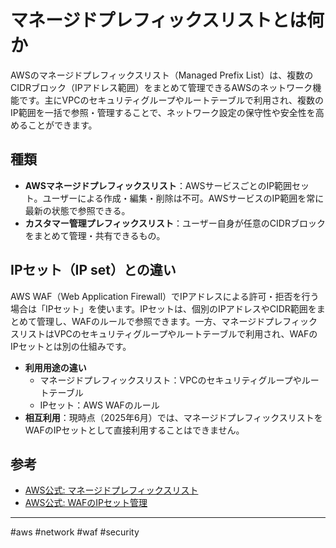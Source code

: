 # マネージドプレフィックスリストとは何か

AWSのマネージドプレフィックスリスト（Managed Prefix List）は、複数のCIDRブロック（IPアドレス範囲）をまとめて管理できるAWSのネットワーク機能です。主にVPCのセキュリティグループやルートテーブルで利用され、複数のIP範囲を一括で参照・管理することで、ネットワーク設定の保守性や安全性を高めることができます。

## 種類
- **AWSマネージドプレフィックスリスト**：AWSサービスごとのIP範囲セット。ユーザーによる作成・編集・削除は不可。AWSサービスのIP範囲を常に最新の状態で参照できる。
- **カスタマー管理プレフィックスリスト**：ユーザー自身が任意のCIDRブロックをまとめて管理・共有できるもの。

## IPセット（IP set）との違い
AWS WAF（Web Application Firewall）でIPアドレスによる許可・拒否を行う場合は「IPセット」を使います。IPセットは、個別のIPアドレスやCIDR範囲をまとめて管理し、WAFのルールで参照できます。一方、マネージドプレフィックスリストはVPCのセキュリティグループやルートテーブルで利用され、WAFのIPセットとは別の仕組みです。

- **利用用途の違い**
    - マネージドプレフィックスリスト：VPCのセキュリティグループやルートテーブル
    - IPセット：AWS WAFのルール
- **相互利用**：現時点（2025年6月）では、マネージドプレフィックスリストをWAFのIPセットとして直接利用することはできません。

## 参考
- [AWS公式: マネージドプレフィックスリスト](https://docs.aws.amazon.com/vpc/latest/userguide/managed-prefix-lists.html)
- [AWS公式: WAFのIPセット管理](https://docs.aws.amazon.com/waf/latest/developerguide/waf-ip-set-managing.html)

---
#aws #network #waf #security
